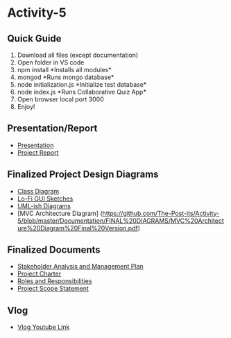 # Activity-5

## Quick Guide
<ol>
<li>Download all files (except documentation)</li>
<li>Open folder in VS code</li>
<li>npm install *Installs all modules*</li>
<li>mongod *Runs mongo database*</li>
<li>node initialization.js *Initialize test database*</li>
<li>node index.js *Runs Collaborative Quiz App*</li>
<li>Open browser local port 3000</li>
<li>Enjoy!</li> 
</ol>

## Presentation/Report
* [Presentation](https://github.com/The-Post-its/Activity-5/blob/master/Documentation/PRESENTATION.pdf)
* [Project Report](https://github.com/The-Post-its/Activity-5/blob/master/Documentation/Project%20Report%20-%20V2.pdf)

## Finalized Project Design Diagrams
* [Class Diagram](https://github.com/The-Post-its/Activity-5/blob/master/Documentation/FINAL%20DIAGRAMS/Class%20Diagram%20Final%20Version.pdf)
* [Lo-Fi GUI Sketches](https://github.com/The-Post-its/Activity-5/blob/master/Documentation/FINAL%20DIAGRAMS/GUI%20Sketches/GUI%20Sketches.pdf)
* [UML-ish Diagrams](https://github.com/The-Post-its/Activity-5/blob/master/Documentation/FINAL%20DIAGRAMS/UML%20Diagrams/UML%20Diagrams.pdf)
* [MVC Architecture Diagram] (https://github.com/The-Post-its/Activity-5/blob/master/Documentation/FINAL%20DIAGRAMS/MVC%20Architecture%20Diagram%20Final%20Version.pdf)

## Finalized Documents
* [Stakeholder Analysis and Management Plan](https://github.com/The-Post-its/Activity-5/blob/master/Documentation/FINAL%20DOCS/Stakeholder%20Analysis%20and%20Management%20Plan%20Final%20Version.pdf)
* [Project Charter](https://github.com/The-Post-its/Activity-5/blob/master/Documentation/FINAL%20DOCS/Project%20Charter%20Final%20Version.pdf)
* [Roles and Responsibilities](https://github.com/The-Post-its/Activity-5/blob/master/Documentation/FINAL%20DOCS/Project%20Roles%20and%20Responsibilities%20Final%20Version.pdf)
* [Project Scope Statement](https://github.com/The-Post-its/Activity-5/blob/master/Documentation/FINAL%20DOCS/Project%20Scope%20Statement%20Final%20Version.pdf)

## Vlog 
* [Vlog Youtube Link](https://www.youtube.com/watch?v=UvcLg45mRGQ&feature=youtu.be)
